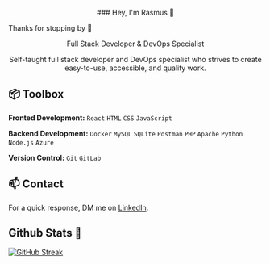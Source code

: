 <p align="center">### Hey, I'm Rasmus 👋</p>

<!--
**rasmuswind-ai/rasmuswind-ai** is a ✨ _special_ ✨ repository because its `README.md` (this file) appears on your GitHub profile.

Here are some ideas to get you started:

- 🔭 I’m currently working on ...
- 🌱 I’m currently learning ...
- 👯 I’m looking to collaborate on ...
- 🤔 I’m looking for help with ...
- 💬 Ask me about ...
- 📫 How to reach me: ...
- 😄 Pronouns: ...
- ⚡ Fun fact: ...
-->
Thanks for stopping by 🙏

<p align="center">Full Stack Developer & DevOps Specialist</p>
<p align="center">Self-taught full stack developer and DevOps specialist who strives to create easy-to-use, accessible, and quality work.</p>

## 📦 Toolbox
 **Fronted Development:** `React` `HTML` `CSS` `JavaScript`

 **Backend Development:** `Docker` `MySQL` `SQLite` `Postman` `PHP` `Apache` `Python` `Node.js` `Azure`

 **Version Control:** `Git` `GitLab`


## 📫 Contact

 For a quick response, DM me on [LinkedIn](https://www.linkedin.com/in/rasmus-wind/). 

## Github Stats 💙

[![GitHub Streak](https://streak-stats.demolab.com/?user=rasmuswind-ai)](https://git.io/streak-stats)
